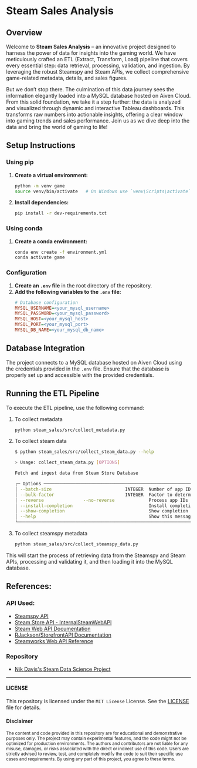 # Steam Sales Analysis

## Overview
Welcome to **Steam Sales Analysis** – an innovative project designed to harness the power of data for insights into the gaming world. We have meticulously crafted an ETL (Extract, Transform, Load) pipeline that covers every essential step: data retrieval, processing, validation, and ingestion. By leveraging the robust Steamspy and Steam APIs, we collect comprehensive game-related metadata, details, and sales figures. 

But we don’t stop there. The culmination of this data journey sees the information elegantly loaded into a MySQL database hosted on Aiven Cloud. From this solid foundation, we take it a step further: the data is analyzed and visualized through dynamic and interactive Tableau dashboards. This transforms raw numbers into actionable insights, offering a clear window into gaming trends and sales performance. Join us as we dive deep into the data and bring the world of gaming to life!

## Setup Instructions

### Using pip
1. **Create a virtual environment:**
   ```bash
   python -m venv game
   source venv/bin/activate   # On Windows use `venv\Scripts\activate`
   ```

2. **Install dependencies:**
   ```bash
   pip install -r dev-requirements.txt
   ```

### Using conda
1. **Create a conda environment:**
   ```bash
   conda env create -f environment.yml
   conda activate game
   ```

### Configuration
1. **Create an `.env` file** in the root directory of the repository.
2. **Add the following variables to the `.env` file:**
   ```ini
   # Database configuration
   MYSQL_USERNAME=<your_mysql_username>
   MYSQL_PASSWORD=<your_mysql_password>
   MYSQL_HOST=<your_mysql_host>
   MYSQL_PORT=<your_mysql_port>
   MYSQL_DB_NAME=<your_mysql_db_name>
   ```

## Database Integration
The project connects to a MySQL database hosted on Aiven Cloud using the credentials provided in the `.env` file. Ensure that the database is properly set up and accessible with the provided credentials.

## Running the ETL Pipeline
To execute the ETL pipeline, use the following command:
1. To collect metadata
    ```bash
    python steam_sales/src/collect_metadata.py
    ```
2. To collect steam data
   ```bash
   $ python steam_sales/src/collect_steam_data.py --help 
   
   > Usage: collect_steam_data.py [OPTIONS]

   Fetch and ingest data from Steam Store Database

   ╭─ Options ──────────────────────────────────────────────────────────────────────────────────────────────────────────────────────────────────────╮
   │ --batch-size                            INTEGER  Number of app IDs to process in each batch.[default:5]                                        │
   │ --bulk-factor                           INTEGER  Factor to determine when to perform a bulk insert (batch_size * bulk_factor). [default: 10]   │
   │ --reverse               --no-reverse             Process app IDs in reverse order. [default: no-reverse]                                       │
   │ --install-completion                             Install completion for the current shell.                                                     │
   │ --show-completion                                Show completion for the current shell, to copy it or customize the installation.              │
   │ --help                                           Show this message and exit.                                                                   │
   ╰────────────────────────────────────────────────────────────────────────────────────────────────────────────────────────────────────────────────╯
   ```
3. To collect steamspy metadata
    ```bash
    python steam_sales/src/collect_steamspy_data.py
    ```

This will start the process of retrieving data from the Steamspy and Steam APIs, processing and validating it, and then loading it into the MySQL database.

## References:
### API Used:
- [Steamspy API](https://steamspy.com/api.php)
- [Steam Store API - InternalSteamWebAPI](https://github.com/Revadike/InternalSteamWebAPI/wiki)
- [Steam Web API Documentation](https://steamapi.xpaw.me/#)
- [RJackson/StorefrontAPI Documentation](https://wiki.teamfortress.com/wiki/User:RJackson/StorefrontAPI)
- [Steamworks Web API Reference](https://partner.steamgames.com/doc/webapi)

### Repository
- [Nik Davis's Steam Data Science Project](https://github.com/nik-davis/steam-data-science-project)
---

#### LICENSE
This repository is licensed under the `MIT License` License. See the [LICENSE](LICENSE) file for details.

#### Disclaimer

<sub>
The content and code provided in this repository are for educational and demonstrative purposes only. The project may contain experimental features, and the code might not be optimized for production environments. The authors and contributors are not liable for any misuse, damages, or risks associated with the direct or indirect use of this code. Users are strictly advised to review, test, and completely modify the code to suit their specific use cases and requirements. By using any part of this project, you agree to these terms.
</sub>